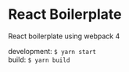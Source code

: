 # React Boilerplate 

React boilerplate using webpack 4

development: ```$ yarn start```  
build: ```$ yarn build ```